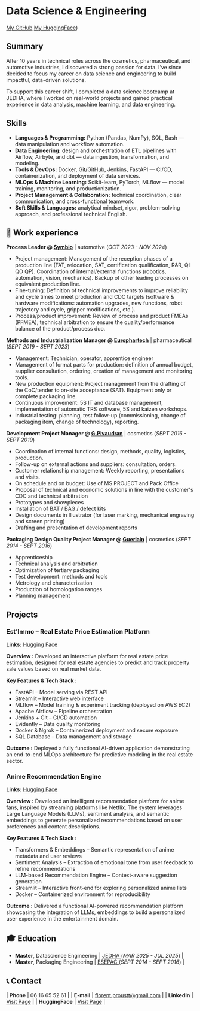 # Data Science & Engineering
[My GitHub](https://github.com/LyXoR51)
[My HuggingFace](https://huggingface.co/lyx51/spaces))

## Summary
After 10 years in technical roles across the cosmetics, pharmaceutical, and automotive industries, I discovered a strong passion for data. I’ve since decided to focus my career on data science and engineering to build impactful, data-driven solutions.

To support this career shift, I completed a data science bootcamp at JEDHA, where I worked on real-world projects and gained practical experience in data analysis, machine learning, and data engineering.

## Skills
- **Languages & Programming:** Python (Pandas, NumPy), SQL, Bash — data manipulation and workflow automation.
- **Data Engineering:** design and orchestration of ETL pipelines with Airflow, Airbyte, and dbt — data ingestion, transformation, and modeling.
- **Tools & DevOps:** Docker, Git/GitHub, Jenkins, FastAPI — CI/CD, containerization, and deployment of data services.
- **MLOps & Machine Learning:** Scikit-learn, PyTorch, MLflow — model training, monitoring, and productionization.
- **Project Management & Collaboration:** technical coordination, clear communication, and cross-functional teamwork.
- **Soft Skills & Languages:** analytical mindset, rigor, problem-solving approach, and professional technical English.

## 💼 Work experience 

**Process Leader @ <a href="https://www.symbio.one/en" target="_blank">Symbio</a>** | 
automotive (_OCT 2023 - NOV 2024_)
- Project management: Management of the reception phases of a production line (FAT, relocation, SAT, certification qualification, R&R, QI QO QP). Coordination of internal/external functions (robotics, automation, vision, mechanics). Backup of other leading processes on equivalent production line.
- Fine-tuning: Definition of technical improvements to improve reliability and cycle times to meet production and CDC targets (software & hardware modifications: automation upgrades, new functions, robot trajectory and cycle, gripper modifications, etc.).
- Process/product improvement: Review of process and product FMEAs (PFMEA), technical arbitration to ensure the quality/performance balance of the product/process duo. 

**Methods and Industrialization Manager @ <a href="https://www.domespharma.com/domes-pharma-manufacturing/" target="_blank">Europhartech</a>** |
pharmaceutical (_SEPT 2019 - SEPT 2023_)
- Management: Technician, operator, apprentice engineer
- Management of format parts for production: definition of annual budget, supplier consultation, ordering, creation of management and monitoring tools.
- New production equipment: Project management from the drafting of the CoC/tender to on-site acceptance (SAT). Equipment only or complete packaging line.
- Continuous improvement: 5S IT and database management, implementation of automatic TRS software, 5S and kaizen workshops.
- Industrial testing: planning, test follow-up (commissioning, change of packaging item, change of technology), reporting.

**Development Project Manager @ <a href="https://www.pivaudran.com/" target="_blank">G.Pivaudran</a>** | cosmetics (_SEPT 2016 - SEPT 2019_)
- Coordination of internal functions: design, methods, quality, logistics, production.
- Follow-up on external actions and suppliers: consultation, orders.
- Customer relationship management: Weekly reporting, presentations and visits.
- On schedule and on budget: Use of MS PROJECT and Pack Office
- Proposal of technical and economic solutions in line with the customer's CDC and technical arbitration
- Prototypes and showpieces
- Installation of BAT / BAG / defect kits
- Design documents in Illustrator (for laser marking, mechanical engraving and screen printing)
- Drafting and presentation of development reports

**Packaging Design Quality Project Manager @ <a href="https://www.guerlain.com" target="_blank">Guerlain</a>** | cosmetics (_SEPT 2014 - SEPT 2016_)
- Apprenticeship
- Technical analysis and arbitration
- Optimization of tertiary packaging
- Test development: methods and tools
- Metrology and characterization
- Production of homologation ranges
- Planning management

  
## Projects
### Est’Immo – Real Estate Price Estimation Platform

**Links:** 
<a href="https://lyx51-est-immo.hf.space/" target="_blank"> Hugging Face </a>

**Overview :**
Developed an interactive platform for real estate price estimation, designed for real estate agencies to predict and track property sale values based on real market data.

**Key Features & Tech Stack :**
  - FastAPI – Model serving via REST API
  - Streamlit – Interactive web interface
  - MLflow – Model training & experiment tracking (deployed on AWS EC2)
  - Apache Airflow – Pipeline orchestration
  - Jenkins + Git – CI/CD automation
  - Evidently – Data quality monitoring
  - Docker & Ngrok – Containerized deployment and secure exposure
  - SQL Database – Data management and storage

**Outcome :**
Deployed a fully functional AI-driven application demonstrating an end-to-end MLOps architecture for predictive modeling in the real estate sector.

### Anime Recommendation Engine

**Links:** 
<a href="https://lyx51-anime-recommandation-streamlit.hf.space/" target="_blank"> Hugging Face </a>

**Overview :**
Developed an intelligent recommendation platform for anime fans, inspired by streaming platforms like Netflix.
The system leverages Large Language Models (LLMs), sentiment analysis, and semantic embeddings to generate personalized recommendations based on user preferences and content descriptions.

**Key Features & Tech Stack :**
- Transformers & Embeddings – Semantic representation of anime metadata and user reviews
- Sentiment Analysis – Extraction of emotional tone from user feedback to refine recommendations
- LLM-based Recommendation Engine – Context-aware suggestion generation
- Streamlit – Interactive front-end for exploring personalized anime lists
- Docker – Containerized environment for reproducibility

**Outcome :**
Delivered a functional AI-powered recommendation platform showcasing the integration of LLMs, embeddings to build a personalized user experience in the entertainment domain.


## 🎓 Education

- **Master**, Datascience Engineering | <a href="https://www.jedha.co/" target="_blank"> JEDHA </a> (_MAR 2025 - JUL 2025_) |	  		
- **Master**, Packaging Engineering | <a href="https://www.esepac.com/" target="_blank"> ESEPAC </a> (_SEPT 2014 - SEPT 2016_) |      		 	


## 📞 Contact
 
| **Phone**   | <a> 06 16 65 52 61 </a> |
| **E-mail**   | <a href="mailto:florent.proustt@gmail.com">florent.proustt@gmail.com</a> | 
| **LinkedIn**   | <a href="https://www.linkedin.com/in/florent-proust-49334a90/" target="_blank">Visit Page</a> |
| **HuggingFace**   | <a href="https://huggingface.co/lyx51/spaces/" target="_blank">Visit Page</a> |
